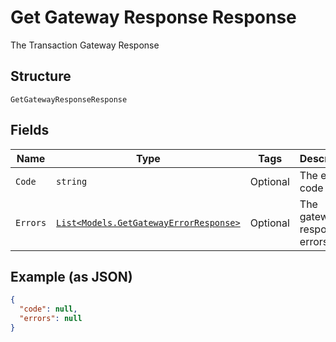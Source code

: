 
# Get Gateway Response Response

The Transaction Gateway Response

## Structure

`GetGatewayResponseResponse`

## Fields

| Name | Type | Tags | Description |
|  --- | --- | --- | --- |
| `Code` | `string` | Optional | The error code |
| `Errors` | [`List<Models.GetGatewayErrorResponse>`](../../doc/models/get-gateway-error-response.md) | Optional | The gateway response errors list |

## Example (as JSON)

```json
{
  "code": null,
  "errors": null
}
```


